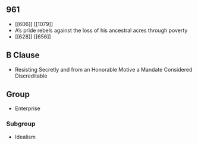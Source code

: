 ## 961
- [[606]] [[1079]] 
- A’s pride rebels against the loss of his ancestral acres through poverty
- [[628]] [[656]] 

## B Clause
- Resisting Secretly and from an Honorable Motive a Mandate Considered Discreditable

## Group
- Enterprise

### Subgroup
- Idealism

